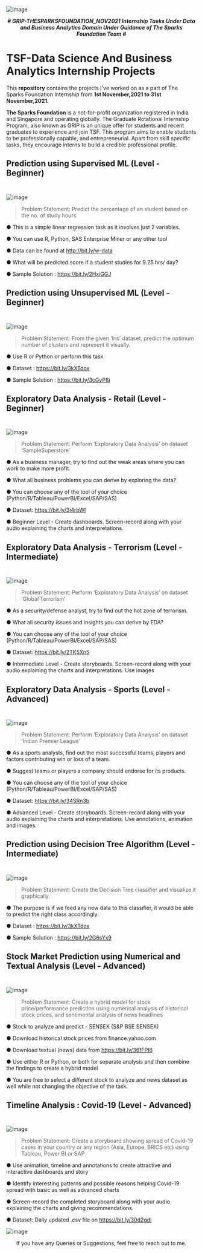 
![image](https://user-images.githubusercontent.com/84551574/139684021-3c56a1a8-8d5e-4a3b-abe2-42909c5f29e8.png)     
   
<p align="center">
  <b><i> # GRIP-THESPARKSFOUNDATION_NOV2021
    Internship Tasks Under Data and Business Analytics Domain Under Guidance of The Sparks Foundation Team # </i></b>

# TSF-Data Science And Business Analytics Internship Projects

This **repository** contains the projects I've worked on as a part of The Sparks Foundation Internship from **1st November,2021 to 31st November,2021.**

**The Sparks Foundation** is a not-for-profit organization registered in India and Singapore and operating globally. 
The Graduate Rotational Internship Program, also known as GRIP is an unique offer for students and recent graduates to experience and join TSF.
 This program aims to enable students to be professionally capable, and entrepreneurial. Apart from skill specific tasks, they encourage interns to build a credible professional profile.

## Prediction using Supervised ML (Level - Beginner) <br> <br>
  ![image](https://user-images.githubusercontent.com/84551574/139684108-247aba48-331f-4e08-8ca7-34bc2947da30.png)


> Problem Statement: Predict the percentage of an student based on the no. of study hours.

● This is a simple linear regression task as it involves just 2 variables.
  
● You can use R, Python, SAS Enterprise Miner or any other tool
  
● Data can be found at http://bit.ly/w-data
  
● What will be predicted score if a student studies for 9.25 hrs/ day?
  
● Sample Solution : https://bit.ly/2HxiGGJ
  

## Prediction using Unsupervised ML (Level - Beginner)<br><br>
  ![image](https://user-images.githubusercontent.com/84551574/139684190-2d1d33a3-d587-437d-8eef-7a98a7c31313.png)


> Problem Statement: From the given ‘Iris’ dataset, predict the optimum number of clusters and represent it visually.

● Use R or Python or perform this task
  
● Dataset : https://bit.ly/3kXTdox
  
● Sample Solution : https://bit.ly/3cGyP8j


## Exploratory Data Analysis - Retail (Level - Beginner) <br><br>
  ![image](https://user-images.githubusercontent.com/84551574/139684358-3e86d841-ac16-485d-a40d-02e97174413c.png)

  
> Problem Statement: Perform ‘Exploratory Data Analysis’ on dataset ‘SampleSuperstore’
  

● As a business manager, try to find out the weak areas where you can work to make more profit.
  
● What all business problems you can derive by exploring the data?
  
● You can choose any of the tool of your choice
(Python/R/Tableau/PowerBI/Excel/SAP/SAS)
  
● Dataset: https://bit.ly/3i4rbWl
  
● Beginner Level - Create dashboards. Screen-record along with your audio explaining the charts and interpretations.
  

## Exploratory Data Analysis - Terrorism (Level - Intermediate) <br><br>
  ![image](https://user-images.githubusercontent.com/84551574/139684580-9163c741-c452-4041-839a-bfcc5b74d507.png)

  
> Problem Statement: Perform ‘Exploratory Data Analysis’ on dataset ‘Global Terrorism’

● As a security/defense analyst, try to find out the hot zone of terrorism.
  
● What all security issues and insights you can derive by EDA?
  
● You can choose any of the tool of your choice
(Python/R/Tableau/PowerBI/Excel/SAP/SAS)
  
● Dataset: https://bit.ly/2TK5Xn5
  
● Intermediate Level - Create storyboards. Screen-record along with your audio explaining the charts and interpretations. Use images
  


## Exploratory Data Analysis - Sports (Level - Advanced)<br><br>
  ![image](https://user-images.githubusercontent.com/84551574/139684734-7d1bda0a-c27e-4a3a-8963-d44ed8b1f1de.png)


> Problem Statement: Perform ‘Exploratory Data Analysis’ on dataset ‘Indian Premier League’
  
● As a sports analysts, find out the most successful teams, players and factors contributing win or loss of a team.
  
● Suggest teams or players a company should endorse for its products.
  
● You can choose any of the tool of your choice
(Python/R/Tableau/PowerBI/Excel/SAP/SAS)
  
● Dataset: https://bit.ly/34SRn3b
  
● Advanced Level - Create storyboards. Screen-record along with your audio explaining the charts and interpretations. Use annotations, animation and images.

## Prediction using Decision Tree Algorithm (Level - Intermediate)<br><br>
  ![image](https://user-images.githubusercontent.com/84551574/139684884-ca54d49c-b2b6-469b-944a-b0cae3bbb1aa.png)


> Problem Statement: Create the Decision Tree classifier and visualize it graphically.
  
● The purpose is if we feed any new data to this classifier, it would be able to predict the right class accordingly.
  
● Dataset : https://bit.ly/3kXTdox
  
● Sample Solution : https://bit.ly/2G6sYx9
  

## Stock Market Prediction using Numerical and Textual Analysis (Level - Advanced) <br><br>
  
![image](https://user-images.githubusercontent.com/84551574/139685042-1220d6ed-ea89-414c-980e-cf7c8fb7f4a4.png)

> Problem Statement: Create a hybrid model for stock price/performance prediction using numerical analysis of historical stock prices, and sentimental analysis of news headlines
  
● Stock to analyze and predict - SENSEX (S&P BSE SENSEX)
  
● Download historical stock prices from finance.yahoo.com
  
● Download textual (news) data from https://bit.ly/36fFPI6
  
● Use either R or Python, or both for separate analysis and then combine the findings to create a hybrid model
  
● You are free to select a different stock to analyze and news dataset as well while not changing the objective of the task.
  

## Timeline Analysis : Covid-19 (Level - Advanced) <br><br>
![image](https://user-images.githubusercontent.com/84551574/139685579-5e99e9af-7214-46b0-8f29-f11a31fce667.png)

  

  
> Problem Statement:  Create a storyboard showing spread of Covid-19 cases in your country or any region (Asia, Europe, BRICS etc) using Tableau, Power BI or SAP
  
● Use animation, timeline and annotations to create attractive and interactive dashboards and story
  
● Identify interesting patterns and possible reasons helping Covid-19 spread with basic as well as advanced charts
  
● Screen-record the completed storyboard along with your audio explaining the charts and giving recommendations.
  
● Dataset: Daily updated .csv file on https://bit.ly/30d2gdi
   
   ![image](https://user-images.githubusercontent.com/84551574/139685882-a4e7e0f2-7884-4c16-b46d-ea483f8900f5.png)


<p align="center"> If you have any Queries or Suggestions, feel free to reach out to me. 
   
 
   





